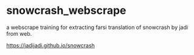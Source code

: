 # snowcrash_webscrape
a webscrape training for extracting farsi translation of snowcrash by jadi from web.

https://jadijadi.github.io/snowcrash
